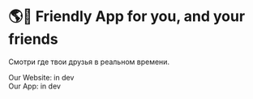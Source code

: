 # 🌎👬 Friendly App for you, and your friends

Смотри где твои друзья в реальном времени.

Our Website: in dev\
Our App: in dev
